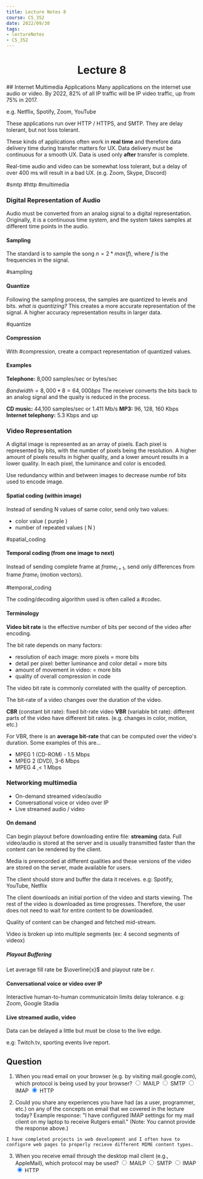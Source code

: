 ```yaml
---
title: Lecture Notes 8
course: CS_352
date: 2022/09/30
tags: 
- lectureNotes
- CS_352
---
```


<center><h1>Lecture 8</h1></center>
## Internet Multimedia Applications
Many applications on the internet use audio or video. By 2022, 82% of all IP traffic will be IP video traffic, up from 75% in 2017.

e.g. Netflix, Spotify, Zoom, YouTube

These applications run over HTTP / HTTPS, and SMTP. They are delay tolerant, but not loss tolerant.

These kinds of applications often work in **real time** and therefore data delivery time during transfer matters for UX. Data delivery must be continuous for a smooth UX. Data is used only **after** transfer is complete.

Real-time audio and video can be somewhat loss tolerant, but a delay of over 400 ms will result in a bad UX. (e.g. Zoom, Skype, Discord)

#smtp
#http
#multimedia

### Digital Representation of Audio
Audio must be converted from an analog signal to a digital representation. Originally, it is a continuous time system, and the system takes samples at different time points in the audio.

#### Sampling
The standard is to sample the song $n=2*max(f)$, where $f$ is the frequencies in the signal.

#sampling

#### Quantize
Following the sampling process, the samples are quantized to levels and bits. *what is quantizing?* This creates a more accurate representation of the signal. A higher accuracy representation results in larger data.

#quantize

#### Compression
With #compression, create a compact representation of quantized values.

#### Examples
**Telephone:** 8,000 samples/sec or bytes/sec

$Bandwidth=8,000*8=64,000bps$
The receiver converts the bits back to an analog signal and the quaity is reduced in the process.

**CD music:** 44,100 samples/sec or 1.411 Mb/s
**MP3:** 96, 128, 160 Kbps
**Internet telephony:** 5.3 Kbps and up

### Video Representation
A digital image is represented as an array of pixels. Each pixel is represented by bits, with the number of pixels being the resolution. A higher amount of pixels results in higher quality, and a lower amount results in a lower quality. In each pixel, the luminance and color is encoded.

Use redundancy within and between images to decrease numbe rof bits used to encode image.

#### Spatial coding (within image)
Instead of sending N values of same color, send only two values:
- color value ( purple )
- number of repeated values ( N )

#spatial_coding

#### Temporal coding (from one image to next)
Instead of sending complete frame at $frame_{i+1}$, send only differences from frame $frame_i$ (motion vectors).

#temporal_coding

The coding/decoding algorithm used is often called a #codec.

#### Terminology

**Video bit rate** is the effective number of bits per second of the video after encoding.

The bit rate depends on many factors:
- resolution of each image: more pixels = more bits
- detail per pixel: better luminance and color detail = more bits
- amount of movement in video:  = more bits
- quality of overall compression in code

The video bit rate is commonly correlated with the quality of perception.

The bit-rate of a video changes over the duration of the video.

**CBR** (constant bit rate): fixed bit-rate video
**VBR** (variable bit rate): different parts of the video have different bit rates. (e.g. changes in color, motion, etc.)

For VBR, there is an **average bit-rate** that can be computed over the video's duration. Some examples of this are...
- MPEG 1 (CD-ROM) - 1.5 Mbps
- MPEG 2 (DVD), 3-6 Mbps
- MPEG 4 ,< 1 Mbps

### Networking multimedia
- On-demand streamed video/audio
- Conversational voice or video over IP
- Live streamed audio / video

#### On demand
Can begin playout before downloading entire file: **streaming** data. Full video/audio is stored at the server and is usually transmitted faster than the content can be rendered by the client. 

Media is prerecorded at different qualities and these versions of the video are stored on the server, made available for users.

The client should store and buffer the data it receives.
e.g: Spotify, YouTube, Netflix

The client downloads an initial portion of the video and starts viewing. The rest of the video is downloaded as time progresses. Therefore, the user does not need to wait for entire content to be downloaded.

Quality of content can be changed and fetched mid-stream.

Video is broken up into multiple segments (ex: 4 second segments of videox)

##### Playout Buffering
Let average fill rate be $\overline{x}$ and playout rate be $r$.


#### Conversational voice or video over IP
Interactive human-to-human communicatoin limits delay tolerance.
e.g: Zoom, Google Stadia

#### Live streamed audio, video
Data can be delayed a little but must be close to the live edge.

e.g: Twitch.tv, sporting events live report.

## Question
1. When you read email on your browser (e.g. by visiting mail.google.com), which protocol is being used by your browser?
   <input type="radio"> MAILP
   <input type="radio"> SMTP
   <input type="radio"> IMAP
   <input type="radio" checked> HTTP

2. Could you share any experiences you have had (as a user, programmer, etc.) on any of the concepts on email that we covered in the lecture today? Example response: "I have configured IMAP settings for my mail client on my laptop to receive Rutgers email." (Note: You cannot provide the response above.)
```
I have completed projects in web development and I often have to configure web pages to properly recieve different MIME content types.
```

3. When you receive email through the desktop mail client (e.g., AppleMail), which protocol may be used?
   <input type="radio"> MAILP
   <input type="radio"> SMTP
   <input type="radio"> IMAP
   <input type="radio" checked> HTTP
